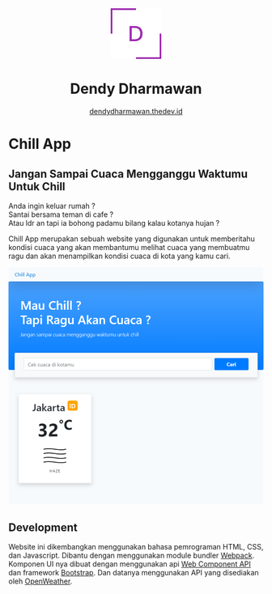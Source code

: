 <div align="center">
  <img alt="Logo" src="./dendy logo.png" width="100" />
</div>
<h1 align="center">
  Dendy Dharmawan
</h1>
<p align="center">
  <a href="https://dendydharmawan.thedev.id/" target="_blank">dendydharmawan.thedev.id</a>
</p>

# Chill App
## Jangan Sampai Cuaca Mengganggu Waktumu Untuk Chill

Anda ingin keluar rumah ? <br>
Santai bersama teman di cafe ? <br>
Atau ldr an tapi ia bohong padamu bilang kalau kotanya hujan ? <br>

Chill App merupakan sebuah website yang digunakan untuk memberitahu kondisi cuaca yang akan membantumu melihat cuaca yang membuatmu ragu dan akan menampilkan kondisi cuaca di kota yang kamu cari.

[![Chill App - Jangan Sampai Cuaca Mengganggu Waktumu Untuk Chill](/chillapp.netlify.app_.png "Chill App screen shoot")](https://chillapp.netlify.app/)

## Development
Website ini dikembangkan menggunakan bahasa pemrograman HTML, CSS, dan Javascript. Dibantu dengan menggunakan module bundler [Webpack](https://webpack.js.org/). Komponen UI nya dibuat dengan menggunakan api [Web Component API](https://developer.mozilla.org/en-US/docs/Web/Web_Components) dan framework [Bootstrap](https://getbootstrap.com/). Dan datanya menggunakan API yang disediakan oleh [OpenWeather](https://openweathermap.org/).
